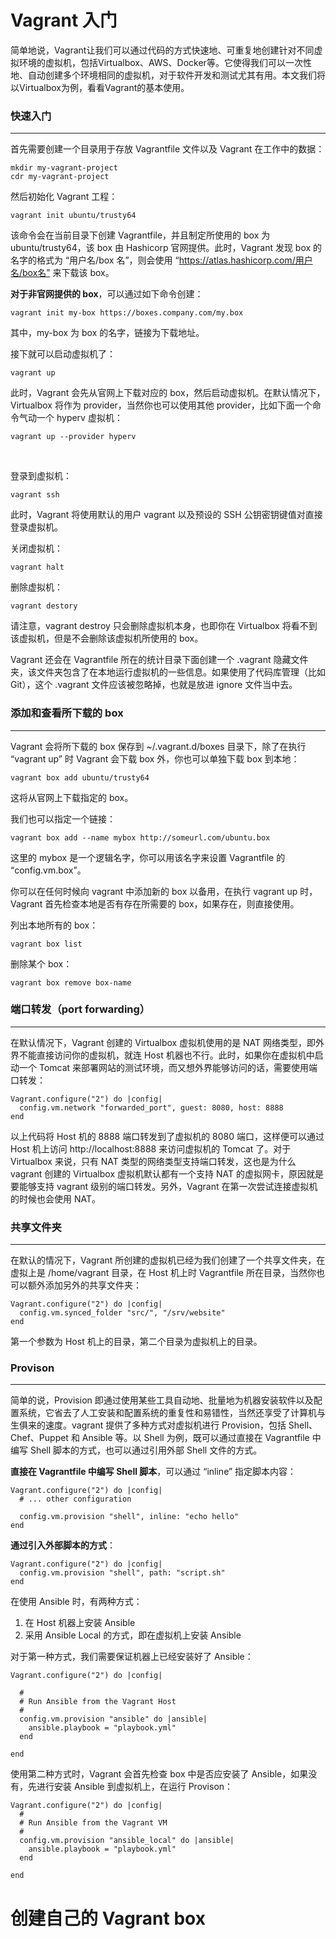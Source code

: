 # Vagrant 入门

简单地说，Vagrant让我们可以通过代码的方式快速地、可重复地创建针对不同虚拟环境的虚拟机，包括Virtualbox、AWS、Docker等。它使得我们可以一次性地、自动创建多个环境相同的虚拟机，对于软件开发和测试尤其有用。本文我们将以Virtualbox为例，看看Vagrant的基本使用。



###  快速入门

---

首先需要创建一个目录用于存放 Vagrantfile 文件以及 Vagrant 在工作中的数据：

```shell
mkdir my-vagrant-project
cdr my-vagrant-project
```

然后初始化 Vagrant 工程：

```shell
vagrant init ubuntu/trusty64
```

该命令会在当前目录下创建 Vagrantfile，并且制定所使用的 box 为 ubuntu/trusty64，该 box 由 Hashicorp 官网提供。此时，Vagrant 发现 box 的名字的格式为 “用户名/box 名”，则会使用 “https://atlas.hashicorp.com/用户名/box名” 来下载该 box。

**对于非官网提供的 box**，可以通过如下命令创建：

```shell
vagrant init my-box https://boxes.company.com/my.box
```

其中，my-box 为 box 的名字，链接为下载地址。                           

接下就可以启动虚拟机了：                                                          

```shell
vagrant up
```



此时，Vagrant 会先从官网上下载对应的 box，然后启动虚拟机。在默认情况下，Virtualbox 将作为 provider，当然你也可以使用其他 provider，比如下面一个命令气动一个 hyperv 虚拟机：

```shell
vagrant up --provider hyperv
```

​                                 

登录到虚拟机：

```shell
vagrant ssh
```

此时，Vagrant 将使用默认的用户 vagrant 以及预设的 SSH 公钥密钥键值对直接登录虚拟机。

关闭虚拟机：

```
vagrant halt
```

删除虚拟机：

```shell
vagrant destory
```

请注意，vagrant destroy 只会删除虚拟机本身，也即你在 Virtualbox 将看不到该虚拟机，但是不会删除该虚拟机所使用的 box。

Vagrant 还会在 Vagrantfile 所在的统计目录下面创建一个 .vagrant 隐藏文件夹，该文件夹包含了在本地运行虚拟机的一些信息。如果使用了代码库管理（比如 Git），这个 .vagrant 文件应该被忽略掉，也就是放进 ignore 文件当中去。                                                                                                                                                                                 



### 添加和查看所下载的 box

---

Vagrant 会将所下载的 box 保存到 ~/.vagrant.d/boxes 目录下，除了在执行 “vagrant up” 时 Vagrant 会下载 box 外，你也可以单独下载 box 到本地：

```shell
vagrant box add ubuntu/trusty64
```

这将从官网上下载指定的 box。

我们也可以指定一个链接：

```shell
vagrant box add --name mybox http://someurl.com/ubuntu.box
```

这里的 mybox 是一个逻辑名字，你可以用该名字来设置 Vagrantfile 的 “config.vm.box”。

你可以在任何时候向 vagrant 中添加新的 box 以备用，在执行 vagrant up 时，Vagrant 首先检查本地是否有存在所需要的 box，如果存在，则直接使用。



列出本地所有的 box：

```shell
vagrant box list
```

删除某个 box：

```
vagrant box remove box-name
```



### 端口转发（port forwarding）                                                                                                                                                                                 

---

在默认情况下，Vagrant 创建的  Virtualbox 虚拟机使用的是 NAT 网络类型，即外界不能直接访问你的虚拟机，就连 Host 机器也不行。此时，如果你在虚拟机中启动一个 Tomcat 来部署网站的测试环境，而又想外界能够访问的话，需要使用端口转发：

```
Vagrant.configure("2") do |config|
  config.vm.network "forwarded_port", guest: 8080, host: 8888
end
```

以上代码将 Host 机的 8888 端口转发到了虚拟机的 8080 端口，这样便可以通过 Host 机上访问 http://localhost:8888 来访问虚拟机的 Tomcat 了。对于 Virtualbox 来说，只有 NAT 类型的网络类型支持端口转发，这也是为什么 vagrant 创建的 Virtualbox 虚拟机默认都有一个支持 NAT 的虚拟网卡，原因就是要能够支持 vagrant 级别的端口转发。另外，Vagrant 在第一次尝试连接虚拟机的时候也会使用 NAT。



### 共享文件夹

---

在默认的情况下，Vagrant 所创建的虚拟机已经为我们创建了一个共享文件夹，在虚拟上是 /home/vagrant 目录，在 Host 机上时 Vagrantfile 所在目录，当然你也可以额外添加另外的共享文件夹：

```
Vagrant.configure("2") do |config|
  config.vm.synced_folder "src/", "/srv/website"
end
```

第一个参数为 Host 机上的目录，第二个目录为虚拟机上的目录。



### Provison                                                                                                                                                                                                                                                                                                                                                                                                                                                                                                                   

---

简单的说，Provision 即通过使用某些工具自动地、批量地为机器安装软件以及配置系统，它省去了人工安装和配置系统的重复性和易错性，当然还享受了计算机与生俱来的速度。vagrant 提供了多种方式对虚拟机进行 Provision，包括 Shell、Chef、Puppet 和 Ansible 等。以 Shell 为例，既可以通过直接在 Vagrantfile 中编写 Shell 脚本的方式，也可以通过引用外部 Shell 文件的方式。

**直接在 Vagrantfile 中编写 Shell 脚本**，可以通过 “inline” 指定脚本内容：

```
Vagrant.configure("2") do |config|
  # ... other configuration

  config.vm.provision "shell", inline: "echo hello"
end
```

**通过引入外部脚本的方式**：

```
Vagrant.configure("2") do |config|
  config.vm.provision "shell", path: "script.sh"
end
```



在使用 Ansible 时，有两种方式：

1. 在 Host 机器上安装 Ansible
2. 采用 Ansible Local 的方式，即在虚拟机上安装 Ansible

对于第一种方式，我们需要保证机器上已经安装好了 Ansible：

```
Vagrant.configure("2") do |config|

  #
  # Run Ansible from the Vagrant Host
  #
  config.vm.provision "ansible" do |ansible|
    ansible.playbook = "playbook.yml"
  end

end
```

使用第二种方式时，Vagrant 会首先检查 box 中是否应安装了 Ansible，如果没有，先进行安装 Ansible 到虚拟机上，在运行 Provison：

```
Vagrant.configure("2") do |config|
  #
  # Run Ansible from the Vagrant VM
  #
  config.vm.provision "ansible_local" do |ansible|
    ansible.playbook = "playbook.yml"
  end
  
end
```





# 创建自己的 Vagrant box